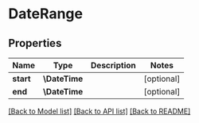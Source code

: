 # DateRange

## Properties
Name | Type | Description | Notes
------------ | ------------- | ------------- | -------------
**start** | **\DateTime** |  | [optional] 
**end** | **\DateTime** |  | [optional] 

[[Back to Model list]](../README.md#documentation-for-models) [[Back to API list]](../README.md#documentation-for-api-endpoints) [[Back to README]](../README.md)


